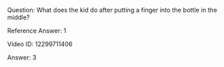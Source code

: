 Question: What does the kid do after putting a finger into the bottle in the middle?

Reference Answer: 1

Video ID: 12299711406

Answer: 3

